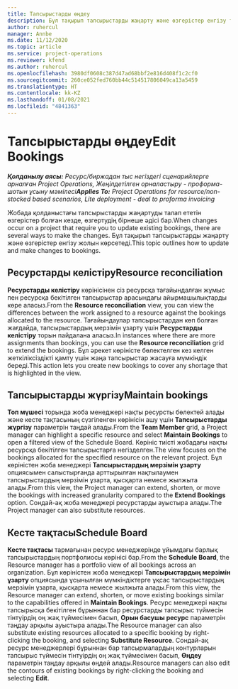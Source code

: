 ```yaml
---
title: Тапсырыстарды өңдеу
description: Бұл тақырып тапсырыстарды жаңарту және өзгерістер енгізу туралы ақпаратпен қамтиды.
author: ruhercul
manager: Annbe
ms.date: 11/12/2020
ms.topic: article
ms.service: project-operations
ms.reviewer: kfend
ms.author: ruhercul
ms.openlocfilehash: 3980df0608c387d47ad68bbf2e816d408f1c2cf0
ms.sourcegitcommit: 260ce052fed760bb44c514517806049ca13a5459
ms.translationtype: HT
ms.contentlocale: kk-KZ
ms.lasthandoff: 01/08/2021
ms.locfileid: "4841363"
---
```

# <a name="edit-bookings"></a><span data-ttu-id="391f0-103">Тапсырыстарды өңдеу</span><span class="sxs-lookup"><span data-stu-id="391f0-103">Edit Bookings</span></span>

<span data-ttu-id="391f0-104">_**Қолданылу аясы:** Ресурс/биржадан тыс негіздегі сценарийлерге арналған Project Operations, Жеңілдетілген орналастыру - проформа-шотын ұсыну мәмілесі_</span><span class="sxs-lookup"><span data-stu-id="391f0-104">_**Applies To:** Project Operations for resource/non-stocked based scenarios, Lite deployment - deal to proforma invoicing_</span></span>


<span data-ttu-id="391f0-105">Жобада қолданыстағы тапсырыстарды жаңартуды талап ететін өзгерістер болған кезде, өзгертудің бірнеше әдісі бар.</span><span class="sxs-lookup"><span data-stu-id="391f0-105">When changes occur on a project that require you to update existing bookings, there are several ways to make the changes.</span></span> <span data-ttu-id="391f0-106">Бұл тақырып тапсырыстарды жаңарту және өзгерістер енгізу жолын көрсетеді.</span><span class="sxs-lookup"><span data-stu-id="391f0-106">This topic outlines how to update and make changes to bookings.</span></span>

## <a name="resource-reconciliation"></a><span data-ttu-id="391f0-107">Ресурстарды келістіру</span><span class="sxs-lookup"><span data-stu-id="391f0-107">Resource reconciliation</span></span>

<span data-ttu-id="391f0-108">**Ресурстарды келістіру** көрінісінен сіз ресурсқа тағайындалған жұмыс пен ресурсқа бекітілген тапсырыстар арасындағы айырмашылықтарды көре аласыз.</span><span class="sxs-lookup"><span data-stu-id="391f0-108">From the **Resource reconciliation** view, you can view the differences between the work assigned to a resource against the bookings allocated to the resource.</span></span> <span data-ttu-id="391f0-109">Тағайындаулар тапсырыстардан көп болған жағдайда, тапсырыстардың мерзімін ұзарту үшін **Ресурстарды келістіру** торын пайдалана аласыз.</span><span class="sxs-lookup"><span data-stu-id="391f0-109">In instances where there are more assignments than bookings, you can use the **Resource reconciliation** grid to extend the bookings.</span></span> <span data-ttu-id="391f0-110">Бұл әрекет көріністе бөлектелген кез келген жеткіліксіздікті қамту үшін жаңа тапсырыстар жасауға мүмкіндік береді.</span><span class="sxs-lookup"><span data-stu-id="391f0-110">This action lets you create new bookings to cover any shortage that is highlighted in the view.</span></span>

## <a name="maintain-bookings"></a><span data-ttu-id="391f0-111">Тапсырыстарды жүргізу</span><span class="sxs-lookup"><span data-stu-id="391f0-111">Maintain bookings</span></span>

<span data-ttu-id="391f0-112">**Топ мүшесі** торында жоба менеджері нақты ресурсты бөлектей алады және кесте тақтасының сүзгіленген көрінісін ашу үшін **Тапсырыстарды жүргізу** параметрін таңдай алады.</span><span class="sxs-lookup"><span data-stu-id="391f0-112">From the **Team Member** grid, a Project manager can highlight a specific resource and select **Maintain Bookings** to open a filtered view of the Schedule Board.</span></span> <span data-ttu-id="391f0-113">Көрініс тиісті жобадағы нақты ресурсқа бекітілген тапсырыстарға негізделген.</span><span class="sxs-lookup"><span data-stu-id="391f0-113">The view focuses on the bookings allocated for the specified resource on the relevant project.</span></span> <span data-ttu-id="391f0-114">Бұл көріністен жоба менеджері **Тапсырыстардың мерзімін ұзарту** опциясымен салыстырғанда арттырылған нақтылаумен тапсырыстардың мерзімін ұзарта, қысқарта немесе жылжыта алады.</span><span class="sxs-lookup"><span data-stu-id="391f0-114">From this view, the Project manager can extend, shorten, or move the bookings with increased granularity compared to the **Extend Bookings** option.</span></span> <span data-ttu-id="391f0-115">Сондай-ақ жоба менеджері ресурстарды ауыстыра алады.</span><span class="sxs-lookup"><span data-stu-id="391f0-115">The Project manager can also substitute resources.</span></span>

## <a name="schedule-board"></a><span data-ttu-id="391f0-116">Кесте тақтасы</span><span class="sxs-lookup"><span data-stu-id="391f0-116">Schedule Board</span></span>

<span data-ttu-id="391f0-117">**Кесте тақтасы** тармағынан ресурс менеджерінде ұйымдағы барлық тапсырыстардың портфолиосы көрінісі бар.</span><span class="sxs-lookup"><span data-stu-id="391f0-117">From the **Schedule Board**, the Resource manager has a portfolio view of all bookings across an organization.</span></span> <span data-ttu-id="391f0-118">Бұл көріністен жоба менеджері **Тапсырыстардың мерзімін ұзарту** опциясында ұсынылған мүмкіндіктерге ұқсас тапсырыстардың мерзімін ұзарта, қысқарта немесе жылжыта алады.</span><span class="sxs-lookup"><span data-stu-id="391f0-118">From this view, the Resource manager can extend, shorten, or move existing bookings similar to the capabilities offered in **Maintain Bookings**.</span></span> <span data-ttu-id="391f0-119">Ресурс менеджері нақты тапсырысқа бекітілген бұрыннан бар ресурстарды тапсырыс түймесін тінтуірдің оң жақ түймесімен басып, **Орын басушы ресурс** параметрін таңдау арқылы ауыстыра алады.</span><span class="sxs-lookup"><span data-stu-id="391f0-119">The Resource manager can also substitute existing resources allocated to a specific booking by right-clicking the booking, and selecting **Substitute Resource**.</span></span> <span data-ttu-id="391f0-120">Сондай-ақ ресурс менеджерлері бұрыннан бар тапсырмалардың контурларын тапсырыс түймесін тінтуірдің оң жақ түймесімен басып, **Өңдеу** параметрін таңдау арқылы өңдей алады.</span><span class="sxs-lookup"><span data-stu-id="391f0-120">Resource managers can also edit the contours of existing bookings by right-clicking the booking and selecting **Edit**.</span></span>
